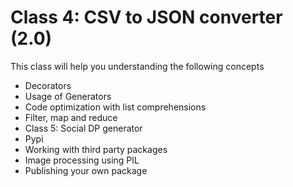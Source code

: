 # Class 4: CSV to JSON converter (2.0)

This class will help you understanding the following concepts

- Decorators
- Usage of Generators
- Code optimization with list comprehensions
- Filter, map and reduce
- Class 5: Social DP generator
- Pypi
- Working with third party packages
- Image processing using PIL
- Publishing your own package